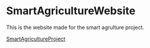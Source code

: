 # SmartAgricultureWebsite

This is the website made for the smart agrulture project.

[SmartAgricultureProject](https://github.com/ShanuDey/SmartAgricultureProject)
